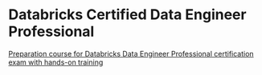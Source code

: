 # Databricks Certified Data Engineer Professional

[Preparation course for Databricks Data Engineer Professional certification exam with hands-on training](https://dvt.udemy.com/course/databricks-certified-data-engineer-professional/learn/lecture/36100708#overview)